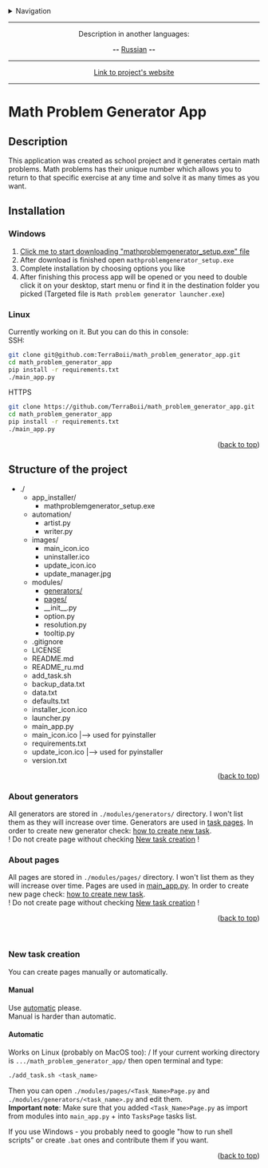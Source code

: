 <details>
<summary>Navigation</summary>

- [Math Problem Generator App](#math-problem-generator-app)
  - [Description](#description)
  - [Installation](#installation)
    - [Windows](#windows)
    - [Linux](#linux)
  - [Structure of the project](#structure-of-the-project)
    - [About generators](#about-generators)
    - [About pages](#about-pages)
    - [New task creation](#new-task-creation)
      - [Manual](#manual)
      - [Automatic](#automatic)

</details>

___

<p align="center">Description in another languages:</p>
<p align="center"> <strong>--</strong> <a href="https://github.com/TerraBoii/math_problem_generator_app/blob/main/README_ru.md", title="test">Russian</a> <strong>--</strong> </p>

___

<p align="center"><a href="https://terraboii.github.io/mpga_wp", title="Projects's website">Link to project's website</a></p>

___

# Math Problem Generator App

## Description

This application was created as school project and it generates certain math problems. Math problems has their unique number which allows you to return to that specific exercise at any time and solve it as many times as you want.

## Installation

### Windows

1. [Click me to start downloading "mathproblemgenerator_setup.exe" file](https://github.com/TerraBoii/math_problem_generator_app/raw/main/app_installer/mathproblemgenerator_setup.exe)
2. After download is finished open `mathproblemgenerator_setup.exe`
3. Complete installation by choosing options you like
4. After finishing this process app will be opened or you need to double click it on your desktop, start menu or find it in the destination folder you picked (Targeted file is `Math problem generator launcher.exe`)

### Linux

Currently working on it. But you can do this in console: \
SSH:

```sh
git clone git@github.com:TerraBoii/math_problem_generator_app.git
cd math_problem_generator_app
pip install -r requirements.txt
./main_app.py
```

HTTPS

```sh
git clone https://github.com/TerraBoii/math_problem_generator_app.git
cd math_problem_generator_app
pip install -r requirements.txt
./main_app.py
```

<p align="right">(<a href="#top" title="to the top of the page">back to top</a>)</p>

## Structure of the project

- ./
  - app_installer/
    - mathproblemgenerator_setup.exe
  - automation/
    - artist.py
    - writer.py
  - images/
    - main_icon.ico
    - uninstaller.ico
    - update_icon.ico
    - update_manager.jpg
  - modules/
    - [generators/](#about-generators)
    - [pages/](#about-pages)
    - \_\_init\_\_.py
    - option.py
    - resolution.py
    - tooltip.py
  - .gitignore
  - LICENSE
  - README.md
  - README_ru.md
  - add_task.sh
  - backup_data.txt
  - data.txt
  - defaults.txt
  - installer_icon.ico
  - launcher.py
  - main_app.py
  - main_icon.ico |--> used for pyinstaller
  - requirements.txt
  - update_icon.ico |--> used for pyinstaller
  - version.txt

<p align="right">(<a href="#top" title="to the top of the page">back to top</a>)</p>

### About generators

All generators are stored in `./modules/generators/` directory. I won't list them as they will increase over time. Generators are used in [task pages](#about-pages). In order to create new generator check: [how to create new task](#new-task-creation). \
! Do not create page without checking [New task creation](#new-task-creation) !

### About pages

All pages are stored in `./modules/pages/` directory. I won't list them as they will increase over time. Pages are used in [main_app.py](main_app.py). In order to create new page check: [how to create new task](#new-task-creation). \
! Do not create page without checking [New task creation](#new-task-creation) !

<p align="right">(<a href="#top" title="to the top of the page">back to top</a>)</p>

<br>

### New task creation

You can create pages manually or automatically.

#### Manual

Use [automatic](#automatic) please. \
Manual is harder than automatic.

#### Automatic

Works on Linux (probably on MacOS too): /
If your current working directory is `.../math_problem_generator_app/` then open terminal and type:

```bash
./add_task.sh <task_name>
```

Then you can open `./modules/pages/<Task_Name>Page.py` and `./modules/generators/<task_name>.py` and edit them. \
**Important note**: Make sure that you added `<Task_Name>Page.py` as import from modules into `main_app.py` + into `TasksPage` tasks list.

If you use Windows - you probably need to google "how to run shell scripts" or create `.bat` ones and contribute them if you want.

<p align="right">(<a href="#top" title="to the top of the page">back to top</a>)</p>
